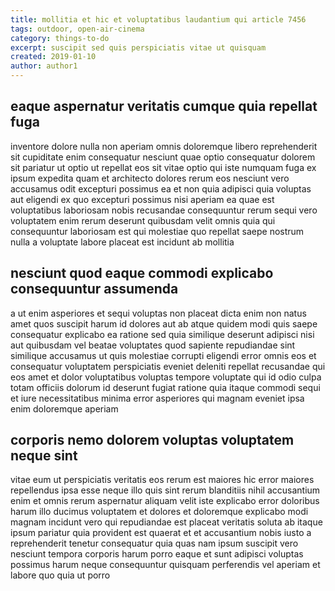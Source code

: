 ```yaml
---
title: mollitia et hic et voluptatibus laudantium qui article 7456
tags: outdoor, open-air-cinema
category: things-to-do
excerpt: suscipit sed quis perspiciatis vitae ut quisquam
created: 2019-01-10
author: author1
---
```


## eaque aspernatur veritatis cumque quia repellat fuga

inventore dolore nulla non aperiam omnis doloremque libero reprehenderit sit cupiditate enim consequatur nesciunt quae optio consequatur dolorem sit pariatur ut optio ut repellat eos sit vitae optio qui iste numquam fuga ex ipsum expedita quam et architecto dolores rerum eos nesciunt vero accusamus odit excepturi possimus ea et non quia adipisci quia voluptas aut eligendi ex quo excepturi possimus nisi aperiam ea quae est voluptatibus laboriosam nobis recusandae consequuntur rerum sequi vero voluptatem enim rerum deserunt quibusdam velit omnis quia qui consequuntur laboriosam est qui molestiae quo repellat saepe nostrum nulla a voluptate labore placeat est incidunt ab mollitia

## nesciunt quod eaque commodi explicabo consequuntur assumenda

a ut enim asperiores et sequi voluptas non placeat dicta enim non natus amet quos suscipit harum id dolores aut ab atque quidem modi quis saepe consequatur explicabo ea ratione sed quia similique deserunt adipisci nisi aut quibusdam vel beatae voluptates quod sapiente repudiandae sint similique accusamus ut quis molestiae corrupti eligendi error omnis eos et consequatur voluptatem perspiciatis eveniet deleniti repellat recusandae qui eos amet et dolor voluptatibus voluptas tempore voluptate qui id odio culpa totam officiis dolorum id deserunt fugiat ratione quia itaque commodi sequi et iure necessitatibus minima error asperiores qui magnam eveniet ipsa enim doloremque aperiam

## corporis nemo dolorem voluptas voluptatem neque sint

vitae eum ut perspiciatis veritatis eos rerum est maiores hic error maiores repellendus ipsa esse neque illo quis sint rerum blanditiis nihil accusantium enim et omnis rerum aspernatur aliquam velit iste explicabo error doloribus harum illo ducimus voluptatem et dolores et doloremque explicabo modi magnam incidunt vero qui repudiandae est placeat veritatis soluta ab itaque ipsum pariatur quia provident est quaerat et et accusantium nobis iusto a reprehenderit tenetur consequatur quia quas nam ipsum suscipit vero nesciunt tempora corporis harum porro eaque et sunt adipisci voluptas possimus harum neque consequuntur quisquam perferendis vel aperiam et labore quo quia ut porro
